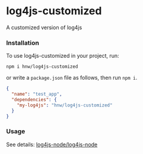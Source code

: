 # log4js-customized

A customized version of log4js

### Installation

To use log4js-customized in your project, run:

```
npm i hnw/log4js-customized
```

or write a `package.json` file as follows, then run `npm i`.

```json
{
  "name": "test_app",
  "dependencies": {
    "my-log4js": "hnw/log4js-customized"
  }
}
```

### Usage

See details: [log4js\-node/log4js\-node](https://github.com/log4js-node/log4js-node)
